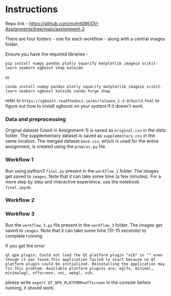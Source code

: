 # Instructions

Repo link - https://github.com/mohit086/DV-Assignments/tree/main/assignment-3

There are four folders - one for each workflow - along with a central images folder.

Ensure you have the required libraries -

```
pip install numpy pandas plotly squarify matplotlib imageio scikit-learn seaborn xgboost shap kaleido
```

or 

```
conda install numpy pandas plotly squarify matplotlib imageio scikit-learn seaborn xgboost kaleido conda-forge shap
```

refer to `https://xgboost.readthedocs.io/en/release_1.3.0/build.html` to figure out how to install xgboost on your system if it doesn't work.


### Data and preprocessing
Original dataset (Used in Assignment-1) is saved as ```original.csv``` in the _data_ folder. The supplementary dataset is saved as ```supplementary.csv``` in the same location. The merged dataset ```base.csv```, which is used for the entire assignment, is created using the ```preproc.py``` file.

### Workflow 1
Run using python3 `final.py` present in the ```workflow_1``` folder. The images get saved to ```images```. Note that it can take some time (a few minutes).
For a more step by step and interactive experience, use the notebook `final.ipynb`.

### Workflow 2

### Workflow 3

Run the ```workflow_3.py``` file present in the ```workflow_3``` folder. The images get saved to ```images```. Note that it can take some time (10-15 seconds) to complete running.

If you get the error

```qt.qpa.plugin: Could not load the Qt platform plugin "xcb" in "" even though it was found.This application failed to start because no Qt platform plugin could be initialized. Reinstalling the application may fix this problem. Available platform plugins are: eglfs, minimal, minimalegl, offscreen, vnc, webgl, xcb.```

please write ```export QT_QPA_PLATFORM=offscreen``` in the console before running, it should work.
